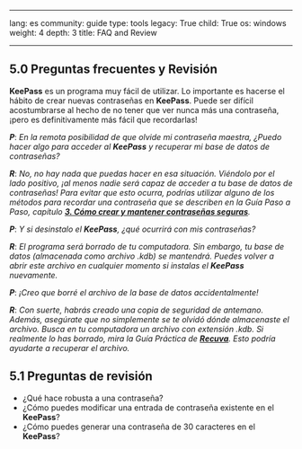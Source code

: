 

---

lang: es
community: guide
type: tools
legacy: True
child: True
os: windows
weight: 4
depth: 3
title: FAQ and Review

---

<a name="5.0"></a>
## 5.0 Preguntas frecuentes y Revisión ##

**KeePass** es un programa muy fácil de utilizar.  Lo importante es hacerse el hábito de crear nuevas contraseñas en  **KeePass**. Puede ser difícil acostumbrarse al hecho de no tener que ver nunca más una contraseña, ¡pero es definitivamente más fácil que recordarlas!

<div class="background" markdown="1"> 

***P***: *En la remota posibilidad de que olvide mi contraseña maestra, ¿Puedo hacer algo para acceder al **KeePass** y recuperar mi base de datos de contraseñas?*

***R***: *No, no hay nada que puedas hacer en esa situación. Viéndolo por el lado positivo, ¡al menos nadie será capaz de acceder a tu base de datos de contraseñas! Para evitar que esto ocurra, podrías utilizar alguno de los métodos para recordar una contraseña que se describen en la Guía Paso a Paso, capítulo [**3. Cómo crear y mantener contraseñas seguras**](/es/chapter-3).*


***P***: *Y si desinstalo el **KeePass**, ¿qué ocurrirá con mis contraseñas?*

***R***: *El programa será borrado de tu computadora. Sin embargo, tu base de datos (almacenada como archivo .kdb) se mantendrá. Puedes volver a abrir este archivo en cualquier momento si instalas el **KeePass** nuevamente.*

***P***: *¡Creo que borré el archivo de la base de datos accidentalmente!*

***R***: *Con suerte, habrás creado una copia de seguridad de antemano. Además, asegúrate que no simplemente se te olvidó dónde almacenaste el archivo. Busca en tu computadora un archivo con extensión .kdb. Si realmente lo has borrado, mira la Guía Práctica de [**Recuva**](/es/recuva_principal). Esto podría ayudarte a recuperar el archivo.*

</div>

<a name="5.1"></a>
## 5.1 Preguntas de revisión ##

- ¿Qué hace robusta a una contraseña?
- ¿Cómo puedes modificar una entrada de contraseña existente en el **KeePass**?
- ¿Cómo puedes generar una contraseña de 30 caracteres en el **KeePass**?


